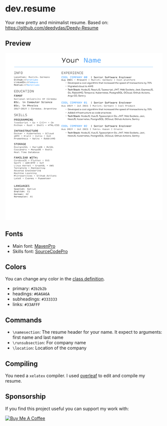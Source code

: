 # dev.resume

Your new pretty and minimalist resume.
Based on: https://github.com/deedydas/Deedy-Resume

## Preview

![preview](preview.png)

## Fonts

- Main font: [MavenPro](https://fonts.google.com/specimen/Maven+Pro)
- Skills font: [SourceCodePro](https://fonts.google.com/specimen/Source+Code+Pro)

## Colors

You can change any color in the [class definition](resume.cls).

- primary: `#2b2b2b`
- headings: `#6A6A6A`
- subheadings: `#333333`
- links: `#33AFFF`

## Commands

- `\namesection`: The resume header for your name. It expect to arguments: first name and last name
- `\runsubsection`: For company name
- `\location`: Location of the company

## Compiling

You need a `xelatex` compiler. I used [overleaf](https://www.overleaf.com/) to edit and compile my resume.

## Sponsorship

If you find this project useful you can support my work with:
<!-- markdownlint-disable no-inline-html -->
<a href="https://www.buymeacoffee.com/p3kqm9Z2h" target="_blank"><img src="https://cdn.buymeacoffee.com/buttons/v2/default-red.png" alt="Buy Me A Coffee" style="height: 60px !important;width: 217px !important;" ></a>
